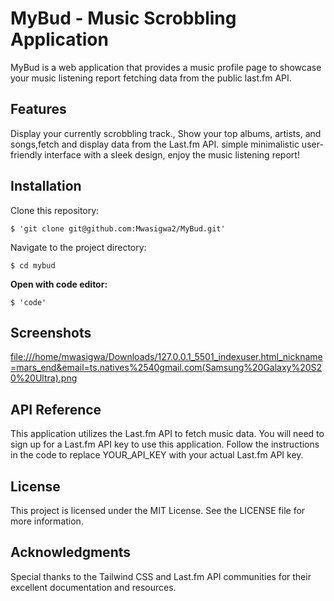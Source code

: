 # MyBud - Music Scrobbling Application

MyBud is a web application that provides a music profile page to showcase your music listening report fetching data from the public last.fm API. 

## Features
Display your currently scrobbling track., Show your top albums, artists, and songs,fetch and display data from the Last.fm API.
simple minimalistic user-friendly interface with a sleek design, enjoy the music listening report!
## Installation
Clone this repository: 
```
$ 'git clone git@github.com:Mwasigwa2/MyBud.git'
```
Navigate to the project directory: 
```
$ cd mybud
```
**Open with code editor:** 
```
$ 'code'
```

## Screenshots
[file:///home/mwasigwa/Downloads/127.0.0.1_5501_indexuser.html_nickname=mars_end&email=ts.natives%2540gmail.com(Samsung%20Galaxy%20S20%20Ultra).png](https://github.com/Mwasigwa2/MyBud/issues/1#issue-1796853638)

## API Reference
This application utilizes the Last.fm API to fetch music data. You will need to sign up for a Last.fm API key to use this application. Follow the instructions in the code to replace YOUR_API_KEY with your actual Last.fm API key.

## License
This project is licensed under the MIT License. See the LICENSE file for more information.

## Acknowledgments

Special thanks to the Tailwind CSS and Last.fm API communities for their excellent documentation and resources.
